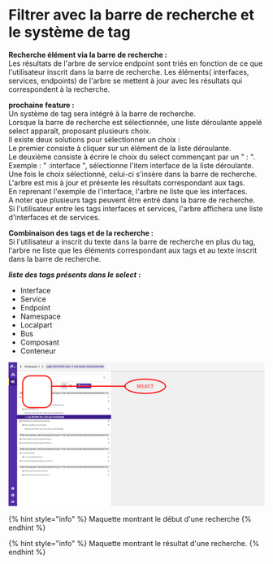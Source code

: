 # Filtrer avec la barre de recherche et le système de tag

**Recherche élément via la barre de recherche :**  
Les résultats de l'arbre de service endpoint sont triés en fonction de ce que l'utilisateur inscrit dans la barre de recherche. Les éléments\( interfaces, services, endpoints\) de l'arbre se mettent à jour avec les résultats qui correspondent à la recherche.

**prochaine feature :**  
Un système de tag sera intégré à la barre de recherche.  
Lorsque la barre de recherche est sélectionnée, une liste déroulante appelé select apparaît, proposant plusieurs choix.   
Il existe deux solutions pour sélectionner un choix :  
Le premier consiste à cliquer sur un élément de la liste déroulante.  
Le deuxième consiste à écrire le choix du select commençant par un " : ".  
Exemple : " :interface ", sélectionne l'item interface de la liste déroulante.  
Une fois le choix sélectionné, celui-ci s'insère dans la barre de recherche. L'arbre est mis à jour et présente les résultats correspondant aux tags.  
En reprenant l'exemple de l'interface, l'arbre ne liste que les interfaces.   
A noter que plusieurs tags peuvent être entré dans la barre de recherche.  
Si l'utilisateur entre les tags interfaces et services, l'arbre affichera une liste d'interfaces et de services.  
  
**Combinaison des tags et de la recherche :**   
Si l'utilisateur a inscrit du texte dans la barre de recherche en plus du tag, l'arbre ne liste que les éléments correspondant aux tags et au texte inscrit dans la barre de recherche.  
  


  
_**liste des tags présents dans le select**_ **:**  
- Interface  
- Service  
- Endpoint  
- Namespace  
- Localpart  
- Bus  
- Composant  
- Conteneur



![Select pr&#xE9;sent ici sur la barre de recherche](../../.gitbook/assets/service-endpoints-detail-endpoint-selected-select.png)

{% hint style="info" %}
Maquette montrant le début d'une recherche
{% endhint %}

{% hint style="info" %}
Maquette montrant le résultat d'une recherche.
{% endhint %}

